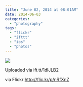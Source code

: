```yaml
---
title: "June 02, 2014 at 08:01AM"
date: 2014-06-03
categories: 
  - "photography"
tags: 
  - "flickr"
  - "ifttt"
  - "ios"
  - "photos"
---
```


![](https://farm4.staticflickr.com/3860/14340918295_a1101db1b6_b.jpg)  

Uploaded via ift.tt/1dlJLB2  
  
via Flickr http://flic.kr/p/nRfXnZ
